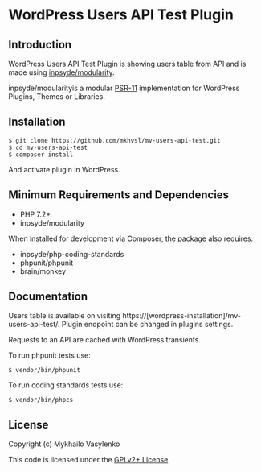 # WordPress Users API Test Plugin

## Introduction

WordPress Users API Test Plugin is showing users table from API and is made using [inpsyde/modularity](https://github.com/inpsyde/modularity).

inpsyde/modularityis a modular [PSR-11](https://github.com/php-fig/container) implementation for WordPress Plugins,
Themes or Libraries.

## Installation

```
$ git clone https://github.com/mkhvsl/mv-users-api-test.git
$ cd mv-users-api-test
$ composer install
```

And activate plugin in WordPress.

## Minimum Requirements and Dependencies

* PHP 7.2+
* inpsyde/modularity

When installed for development via Composer, the package also requires:

* inpsyde/php-coding-standards
* phpunit/phpunit
* brain/monkey

## Documentation

Users table is available on visiting https://[wordpress-installation]/mv-users-api-test/. Plugin endpoint can be changed in plugins settings.

Requests to an API are cached with WordPress transients. 

To run phpunit tests use:

```
$ vendor/bin/phpunit
```

To run coding standards tests use:

```
$ vendor/bin/phpcs 
```

## License

Copyright (c) Mykhailo Vasylenko

This code is licensed under the [GPLv2+ License](LICENSE).